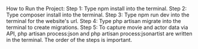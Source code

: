 How to Run the Project:
Step 1: Type npm install into the terminal.
Step 2: Type composer install into the terminal.
Step 3: Type npm run dev into the terminal for the website's url.
Step 4: Type php artisan migrate into the terminal to create migrations.
Step 5: To capture movie and actor data via API, php artisan process:json and php artisan process:jsonartist are written in the terminal.
The order of the steps is important.
